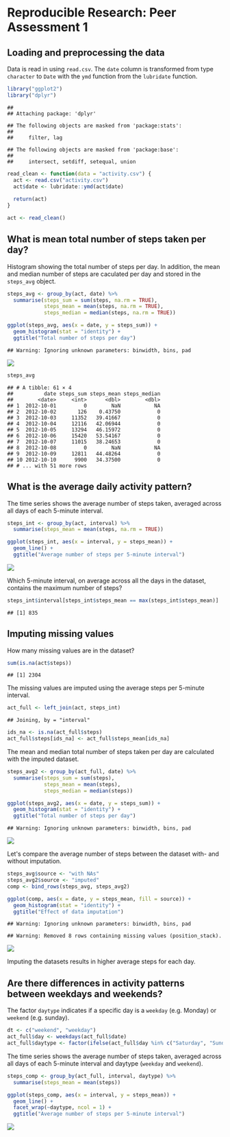 # Reproducible Research: Peer Assessment 1


## Loading and preprocessing the data

Data is read in using `read.csv`. The `date` column is transformed from type `character` to
`Date` with the `ymd` function from the `lubridate` function.


```r
library("ggplot2")
library("dplyr")
```

```
## 
## Attaching package: 'dplyr'
```

```
## The following objects are masked from 'package:stats':
## 
##     filter, lag
```

```
## The following objects are masked from 'package:base':
## 
##     intersect, setdiff, setequal, union
```

```r
read_clean <- function(data = "activity.csv") {
  act <- read.csv("activity.csv")
  act$date <- lubridate::ymd(act$date)
  
  return(act)
}

act <- read_clean()
```

## What is mean total number of steps taken per day?

Histogram showing the total number of steps per day. In addition, the mean and median
number of steps are caculated per day and stored in the `steps_avg` object.


```r
steps_avg <- group_by(act, date) %>% 
  summarise(steps_sum = sum(steps, na.rm = TRUE),
            steps_mean = mean(steps, na.rm = TRUE),
            steps_median = median(steps, na.rm = TRUE))

ggplot(steps_avg, aes(x = date, y = steps_sum)) +
  geom_histogram(stat = "identity") +
  ggtitle("Total number of steps per day")
```

```
## Warning: Ignoring unknown parameters: binwidth, bins, pad
```

![](PA1_template_files/figure-html/unnamed-chunk-2-1.png)<!-- -->

```r
steps_avg
```

```
## # A tibble: 61 × 4
##          date steps_sum steps_mean steps_median
##        <date>     <int>      <dbl>        <dbl>
## 1  2012-10-01         0        NaN           NA
## 2  2012-10-02       126    0.43750            0
## 3  2012-10-03     11352   39.41667            0
## 4  2012-10-04     12116   42.06944            0
## 5  2012-10-05     13294   46.15972            0
## 6  2012-10-06     15420   53.54167            0
## 7  2012-10-07     11015   38.24653            0
## 8  2012-10-08         0        NaN           NA
## 9  2012-10-09     12811   44.48264            0
## 10 2012-10-10      9900   34.37500            0
## # ... with 51 more rows
```

## What is the average daily activity pattern?

The time series shows the average number of steps taken, averaged across all days of each 5-minute interval.


```r
steps_int <- group_by(act, interval) %>% 
  summarise(steps_mean = mean(steps, na.rm = TRUE))

ggplot(steps_int, aes(x = interval, y = steps_mean)) +
  geom_line() +
  ggtitle("Average number of steps per 5-minute interval")
```

![](PA1_template_files/figure-html/unnamed-chunk-3-1.png)<!-- -->

Which 5-minute interval, on average across all the days in the dataset, contains the maximum number of steps?


```r
steps_int$interval[steps_int$steps_mean == max(steps_int$steps_mean)]
```

```
## [1] 835
```


## Imputing missing values

How many missing values are in the dataset?


```r
sum(is.na(act$steps))
```

```
## [1] 2304
```

The missing values are imputed using the average steps per 5-minute interval.


```r
act_full <- left_join(act, steps_int)
```

```
## Joining, by = "interval"
```

```r
ids_na <- is.na(act_full$steps)
act_full$steps[ids_na] <- act_full$steps_mean[ids_na]
```

The mean and median total number of steps taken per day are calculated with the imputed dataset.


```r
steps_avg2 <- group_by(act_full, date) %>% 
  summarise(steps_sum = sum(steps),
            steps_mean = mean(steps), 
            steps_median = median(steps))

ggplot(steps_avg2, aes(x = date, y = steps_sum)) +
  geom_histogram(stat = "identity") +
  ggtitle("Total number of steps per day")
```

```
## Warning: Ignoring unknown parameters: binwidth, bins, pad
```

![](PA1_template_files/figure-html/unnamed-chunk-7-1.png)<!-- -->

Let's compare the average number of steps between the dataset with- and without imputation.


```r
steps_avg$source <- "with NAs"
steps_avg2$source <- "imputed"
comp <- bind_rows(steps_avg, steps_avg2)

ggplot(comp, aes(x = date, y = steps_mean, fill = source)) +
  geom_histogram(stat = "identity") +
  ggtitle("Effect of data imputation")
```

```
## Warning: Ignoring unknown parameters: binwidth, bins, pad
```

```
## Warning: Removed 8 rows containing missing values (position_stack).
```

![](PA1_template_files/figure-html/unnamed-chunk-8-1.png)<!-- -->

Imputing the datasets results in higher average steps for each day.

## Are there differences in activity patterns between weekdays and weekends?

The factor `daytype` indicates if a specific day is a `weekday` (e.g. Monday) or `weekend` (e.g. sunday).


```r
dt <- c("weekend", "weekday")
act_full$day <- weekdays(act_full$date)
act_full$daytype <- factor(ifelse(act_full$day %in% c("Saturday", "Sunday"), "weekend", "weekday"), levels = dt, labels = dt)
```

The time series shows the average number of steps taken, averaged across all days of each 5-minute interval and
daytype (`weekday` and `weekend`).


```r
steps_comp <- group_by(act_full, interval, daytype) %>% 
  summarise(steps_mean = mean(steps))

ggplot(steps_comp, aes(x = interval, y = steps_mean)) +
  geom_line() +
  facet_wrap(~daytype, ncol = 1) +
  ggtitle("Average number of steps per 5-minute interval")
```

![](PA1_template_files/figure-html/unnamed-chunk-10-1.png)<!-- -->


